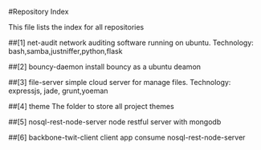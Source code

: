 #Repository Index

This file lists the index for all repositories

##[1] net-audit
network auditing software running on ubuntu.
Technology: bash,samba,justniffer,python,flask

##[2] bouncy-daemon
install bouncy as a ubuntu deamon

##[3] file-server
simple cloud server for manage files.
Technology: expressjs, jade, grunt,yoeman

##[4] theme
The folder to store all project themes

##[5] nosql-rest-node-server
node restful server with mongodb

##[6] backbone-twit-client
client app consume nosql-rest-node-server

